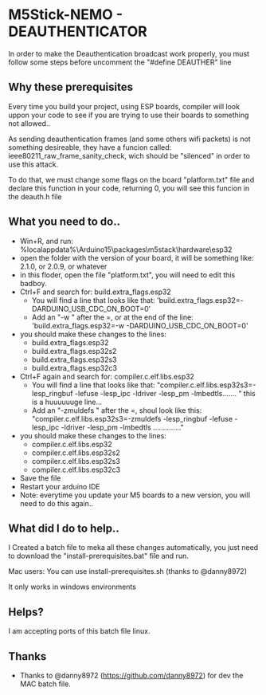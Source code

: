 # M5Stick-NEMO - DEAUTHENTICATOR
In order to make the Deauthentication broadcast work properly, you must follow some steps before uncomment the "#define DEAUTHER" line


## Why these prerequisites
Every time you build your project, using ESP boards, compiler will look uppon your code to see if you are trying to use their boards to something not allowed..

As sending deauthentication frames (and some others wifi packets) is not something desireable, they have a funcion called: ieee80211_raw_frame_sanity_check, wich should be "silenced" in order to use this attack.

To do that, we must change some flags on the board "platform.txt" file and declare this function in your code, returning 0, you will see this funcion in the deauth.h file


## What you need to do..
* Win+R, and run: %localappdata%\Arduino15\packages\m5stack\hardware\esp32
* open the folder with the version of your board, it will be something like: 2.1.0, or 2.0.9, or whatever
* in this floder, open the file "platform.txt", you will need to edit this badboy.
* Ctrl+F and search for: build.extra_flags.esp32
  - You will find a line that looks like that:  'build.extra_flags.esp32=-DARDUINO_USB_CDC_ON_BOOT=0'
  - Add an "-w " after the =, or at the end of the line: 'build.extra_flags.esp32=-w -DARDUINO_USB_CDC_ON_BOOT=0'
* you should make these changes to the lines:
  - build.extra_flags.esp32
  - build.extra_flags.esp32s2
  - build.extra_flags.esp32s3
  - build.extra_flags.esp32c3
* Ctrl+F again and search for: compiler.c.elf.libs.esp32
  - You will find a line that looks like that: "compiler.c.elf.libs.esp32s3=-lesp_ringbuf -lefuse -lesp_ipc -ldriver -lesp_pm -lmbedtls....... " this is a huuuuuuge line...
  - Add an "-zmuldefs " after the =, shoul look like this: "compiler.c.elf.libs.esp32s3=-zmuldefs -lesp_ringbuf -lefuse -lesp_ipc -ldriver -lesp_pm -lmbedtls .............."
* you should make these changes to the lines:
  - compiler.c.elf.libs.esp32
  - compiler.c.elf.libs.esp32s2
  - compiler.c.elf.libs.esp32s3
  - compiler.c.elf.libs.esp32c3
* Save the file
* Restart your arduino IDE
* Note: everytime you update your M5 boards to a new version, you will need to do this again..


## What did I do to help..
I Created a batch file to meka all these changes automatically, you just need to download the "install-prerequisites.bat" file and run.

Mac users: You can use install-prerequisites.sh (thanks to @danny8972)

It only works in windows environments


## Helps?
I am accepting ports of this batch file linux.

## Thanks
* Thanks to @danny8972 (https://github.com/danny8972) for dev the MAC batch file.

